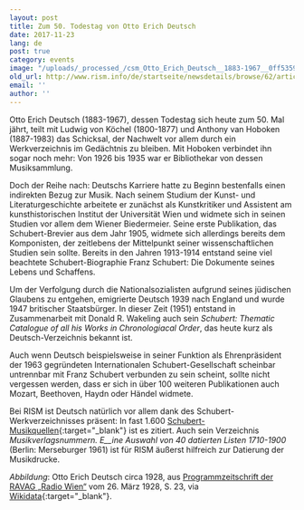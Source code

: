 ```yaml
---
layout: post
title: Zum 50. Todestag von Otto Erich Deutsch
date: 2017-11-23
lang: de
post: true
category: events
image: "/uploads/_processed_/csm_Otto_Erich_Deutsch__1883-1967__0ff5359987.jpg"
old_url: http://www.rism.info/de/startseite/newsdetails/browse/62/article/64/50th-anniversary-of-the-death-of-otto-erich-deutsch.html
email: ''
author: ''
---
```



Otto Erich Deutsch (1883-1967), dessen Todestag sich heute zum 50. Mal jährt, teilt mit Ludwig von Köchel (1800-1877) und Anthony van Hoboken (1887-1983) das Schicksal, der Nachwelt vor allem durch ein Werkverzeichnis im Gedächtnis zu bleiben. Mit Hoboken verbindet ihn sogar noch mehr: Von 1926 bis 1935 war er Bibliothekar von dessen Musiksammlung.

Doch der Reihe nach: Deutschs Karriere hatte zu Beginn bestenfalls einen indirekten Bezug zur Musik. Nach seinem Studium der Kunst- und Literaturgeschichte arbeitete er zunächst als Kunstkritiker und Assistent am kunsthistorischen Institut der Universität Wien und widmete sich in seinen Studien vor allem dem Wiener Biedermeier. Seine erste Publikation, das Schubert-Brevier aus dem Jahr 1905, widmete sich allerdings bereits dem Komponisten, der zeitlebens der Mittelpunkt seiner wissenschaftlichen Studien sein sollte. Bereits in den Jahren 1913-1914 entstand seine viel beachtete Schubert-Biographie Franz Schubert: Die Dokumente seines Lebens und Schaffens.

Um der Verfolgung durch die Nationalsozialisten aufgrund seines jüdischen Glaubens zu entgehen, emigrierte Deutsch 1939 nach England und wurde 1947 britischer Staatsbürger. In dieser Zeit (1951) entstand in Zusammenarbeit mit Donald R. Wakeling auch sein _Schubert: Thematic Catalogue of all his Works in Chronologiacal Order_, das heute kurz als Deutsch-Verzeichnis bekannt ist.

Auch wenn Deutsch beispielsweise in seiner Funktion als Ehrenpräsident der 1963 gegründeten Internationalen Schubert-Gesellschaft scheinbar untrennbar mit Franz Schubert verbunden zu sein scheint, sollte nicht vergessen werden, dass er sich in über 100 weiteren Publikationen auch Mozart, Beethoven, Haydn oder Händel widmete.

Bei RISM ist Deutsch natürlich vor allem dank des Schubert-Werkverzeichnisses präsent: In fast 1.600 [Schubert-Musikquellen](https://opac.rism.info/search?View=rism&author=118610961&Language=en){:target="_blank"} ist es zitiert. Auch sein Verzeichnis _Musikverlagsnummern._ _E__ine Auswahl von 40 datierten Listen 1710-1900_ (Berlin: Merseburger 1961) ist für RISM äußerst hilfreich zur Datierung der Musikdrucke.

_Abbildung_: Otto Erich Deutsch circa 1928, aus [Programmzeitschrift der RAVAG „Radio Wien“](https://de.wikipedia.org/wiki/Radio_Wien_(1924)) vom 26. März 1928, S. 23, via [Wikidata](https://commons.wikimedia.org/wiki/File:Otto_Erich_Deutsch_(1883%E2%80%931967).jpg){:target="_blank"}.

<script type="text/javascript">var switchTo5x=true;</script><script type="text/javascript" src="http://w.sharethis.com/button/buttons.js"></script><script type="text/javascript">stLight.options({publisher: "9b601438-1ce1-49d8-bfd7-9cff5df54c17", doNotHash: false, doNotCopy: false, hashAddressBar: false});</script>